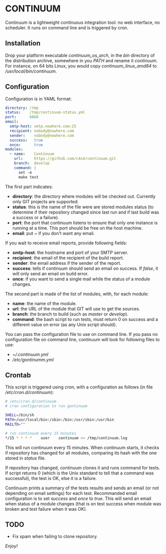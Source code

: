 CONTINUUM
=========

Continuum is a lightweight continuous integration tool: no web interface, no
scheduler. It runs on command line and is triggered by cron.

Installation
------------

Drop your platform executable *continuum_os_arch*, in the *bin* directory of
the distribution archive, somewhere in you *PATH* and rename it *continuum*.
For instance, on 64 bits Linux, you would  copy *continuum_linux_amd64* to 
*/usr/local/bin/continuum*.

Configuration
-------------

Configuration is in YAML format:

```yaml
directory: /tmp
status:    /tmp/continuum-status.yml
port:      6666
email:
  smtp-host: smtp.nowhere.com:25
  recipient: nobody@nowhere.com
  sender:    nobody@nowhere.com
  success:   true
  once:      true
modules:
  - name:    Continuum
    url:     https://github.com/c4s4/continuum.git
    branch:  develop
    command: |
      set -e
      make test
```

The first part indicates:

- **directory**: the directory where modules will be checked out. Currently only
  GIT projects are supported.
- **status**: this is the name of the file were are stored modules status (to 
  determine if their repository changed since last run and if last build was a
  success or a failure).
- **port**: the port that continuum listens to ensure that only one instance is
  running at a time. This port should be free on the host machine.
- **email**: put *~* if you don't want any email.

If you wait to receive email reports, provide following fields:

- **smtp-host**: the hostname and port of your SMTP server.
- **recipient**:  the email of the recipient of the build report.
- **sender**: the email address if the sender of the report.
- **success**: tells if continuum should send an email on success. If *false*,
  it will only send an email on build error.
- **once**: if you want to send a single mail while the status of a module
  changes.

The second part is made of the list of modules, with, for each module:

- **name**: the name of the module.
- **url**: the URL of the module that GIT will use to get the sources.
- **branch**: the branch to build (such as *master* or *develop*).
- **command**: the bash script to run tests, must return 0 on success and a 
  different value on error (as any Unix script should).

You can pass the configuration file to use on command line. If you pass no 
configuration file on command line, continuum will look for following files to
use:

- *~/.continuum.yml*
- */etc/gontinumm.yml*

Crontab
-------

This script is triggered using cron, with a configuration as follows (in file
*/etc/cron.d/continuum*):

```bash
# /etc/cron.d/continuum
# cron configuration to run gontinuum

SHELL=/bin/sh
PATH=/usr/local/bin:/sbin:/bin:/usr/sbin:/usr/bin
MAILTO=""

# run continuum every 15 minutes
*/15 * * * *    user    continuum >> /tmp/continuum.log
```

This will run continuum every 15 minutes. When continuum starts, it checks if 
repository has changed for all modules, comparing its hash with the one stored
in *status* file.

If repository has changed, continuum clones it and runs command for tests. If 
script returns 0 (which is the Unix standard to tell that a command was
successful), the test is OK, else it is a failure.

Continuum prints a summary of the tests results and sends an email (or not
depending on email settings) for each test. Recommanded email configuration is
to set *success* and *once* to *true*. This will send an email when status of
a module changes (that is on test success when module was broken and test
failure when it was OK).

TODO
----

- Fix spam when failing to clone repository.

*Enjoy!*

